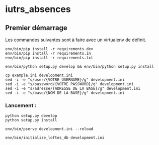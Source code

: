 # iutrs_absences

## Premier démarrage
Les commandes suivantes sont à faire avec un virtualenv de définit.

    env/bin/pip install -r requirements.dev
    env/bin/pip install -r requirements.in
    env/bin/pip install -r requirements.txt

    env/bin/python setup.py develop && env/bin/python setup.py install
    
    cp example.ini development.ini
    sed -i -e "s/user/{VOTRE USERNAME}/g" development.ini 
    sed -i -e "s/password/{VOTRE PASSWORD}/g" development.ini 
    sed -i -e "s/adresse/{ADRESSE DE LA BASE}/g" development.ini 
    sed -i -e "s/base/{NOM DE LA BASE}/g" development.ini 


### Lancement :

    python setup.py develop
    python setup.py install 

    env/bin/pserve development.ini --reload

    env/bin/initialize_loftes_db development.ini